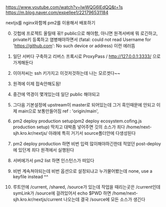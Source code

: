 https://www.youtube.com/watch?v=IwWQG6lEdQQ&t=1s
https://m.blog.naver.com/expellee1/221796531184

nextjs를 nginx와함께 pm2를 이용해서 배포하기

0. 깃헙에 프로젝트 올릴때 꼮!! public으로 해야함, 아니면 원격서버에 뭐 로긴하고, private키 등록하고 염병해야하면서 (fatal: could not read Username for 'https://github.com': No such device or address) 이런 에러뜸

1. 일단 서버다 구축하고 리버스 프록시로  ProxyPass          /   http://127.0.0.1:3333/ 으로 가게해둔다

2. 이아저씨는 ssh 키가지고 이것저것하는데 나는 모르겟다~~

3. 원격에 이제 접속안해도됨!

4. 중간에 역경이 몇개있는데 일단 public 해야되고

6. 그다음 기본설정에 upstream이 master로 되어있는데 그거 흑인때문에 안되고 이제 main으로 보통만들어짐
ref  : 'origin/main',


7. pm2 deploy production setup(pm2 deploy ecosystem.cofing.js production setup) 딱치고 대박좀 넣어주면 깃의 소스가 죄다 /home/next-sjh.kro.kr/nextjs/ 아래에 특히 거기서 source폴더안에 다생성된다

8. pm2 deploy production 하면 비번 입력 많이해야하긴한데 적었던 post-deploy에 있던게 죄다 원격에서 실행된다



9. 서버에가서 pm2 list 하면 인스턴스가 떠있다

10. 비번 계속쳐야되는데 비번 옵션으로 설정되냐고 누가물어봤는데
none, use a keyfile instead ^^

11. 루트안에 /current, /shared, /source가 있는데
작업을 때리는곳은 /current인데 symLink가 /source에 걸려있어서
echo $PWD 하면 /home/next-sjh.kro.kr/nextjs/current 나오는데
결국 /source에 모든 소스가 생긴다